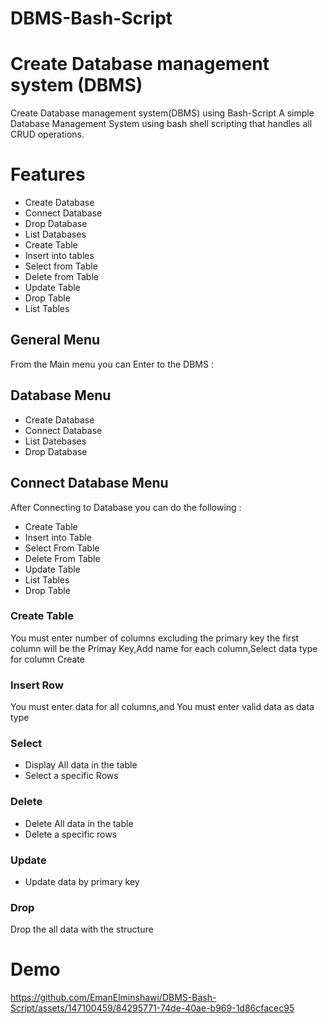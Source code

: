 # DBMS-Bash-Script
# Create Database management system (DBMS)

Create Database management system(DBMS) using Bash-Script A simple Database Management System using bash shell scripting that handles all CRUD operations.

# Features

 * Create Database
 * Connect Database
 * Drop Database
 * List Databases
 * Create Table
 * Insert into tables
 * Select from Table
 * Delete from Table
 * Update Table
 * Drop Table
 * List Tables
 ## General Menu 
 From the Main menu you can Enter to the DBMS :

## Database Menu
* Create Database
* Connect Database
* List Datebases
* Drop Database
## Connect Database Menu
After Connecting to Database you can do the following :
* Create Table
* Insert into Table
* Select From Table
* Delete From Table
* Update Table
* List Tables
* Drop Table

### Create Table
You must enter number of columns excluding the primary key the first column will be the Primay Key,Add name for each column,Select data type for column 
Create 

### Insert Row
You must enter data for all columns,and You must enter valid data as data type

### Select
* Display All data in the table
* Select  a specific Rows

### Delete
* Delete All data in the table
* Delete a specific rows

### Update
* Update data by primary key  
### Drop
Drop the all data with the structure
# Demo
https://github.com/EmanElminshawi/DBMS-Bash-Script/assets/147100459/84295771-74de-40ae-b969-1d86cfacec95

